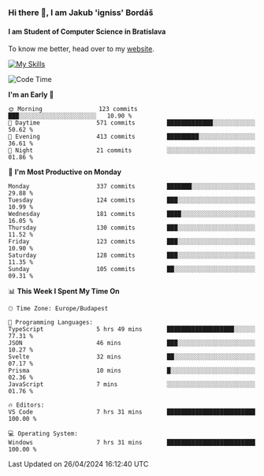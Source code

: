 ### Hi there 👋, I am Jakub 'igniss' Bordáš

#### I am Student of Computer Science in Bratislava
To know me better, head over to my [website](https://bordas.sk).

[![My Skills](https://skillicons.dev/icons?i=js,html,css,figma,svelte,java,kotlin,python,postgresql,typescript,nest,nodejs)](https://bordas.sk)


<!--START_SECTION:waka-->
![Code Time](http://img.shields.io/badge/Code%20Time-1%2C475%20hrs%2043%20mins-blue)

**I'm an Early 🐤** 

```text
🌞 Morning                123 commits         ███░░░░░░░░░░░░░░░░░░░░░░   10.90 % 
🌆 Daytime                571 commits         █████████████░░░░░░░░░░░░   50.62 % 
🌃 Evening                413 commits         █████████░░░░░░░░░░░░░░░░   36.61 % 
🌙 Night                  21 commits          ░░░░░░░░░░░░░░░░░░░░░░░░░   01.86 % 
```
📅 **I'm Most Productive on Monday** 

```text
Monday                   337 commits         ███████░░░░░░░░░░░░░░░░░░   29.88 % 
Tuesday                  124 commits         ███░░░░░░░░░░░░░░░░░░░░░░   10.99 % 
Wednesday                181 commits         ████░░░░░░░░░░░░░░░░░░░░░   16.05 % 
Thursday                 130 commits         ███░░░░░░░░░░░░░░░░░░░░░░   11.52 % 
Friday                   123 commits         ███░░░░░░░░░░░░░░░░░░░░░░   10.90 % 
Saturday                 128 commits         ███░░░░░░░░░░░░░░░░░░░░░░   11.35 % 
Sunday                   105 commits         ██░░░░░░░░░░░░░░░░░░░░░░░   09.31 % 
```


📊 **This Week I Spent My Time On** 

```text
🕑︎ Time Zone: Europe/Budapest

💬 Programming Languages: 
TypeScript               5 hrs 49 mins       ███████████████████░░░░░░   77.31 % 
JSON                     46 mins             ███░░░░░░░░░░░░░░░░░░░░░░   10.27 % 
Svelte                   32 mins             ██░░░░░░░░░░░░░░░░░░░░░░░   07.17 % 
Prisma                   10 mins             █░░░░░░░░░░░░░░░░░░░░░░░░   02.36 % 
JavaScript               7 mins              ░░░░░░░░░░░░░░░░░░░░░░░░░   01.76 % 

🔥 Editors: 
VS Code                  7 hrs 31 mins       █████████████████████████   100.00 % 

💻 Operating System: 
Windows                  7 hrs 31 mins       █████████████████████████   100.00 % 
```


 Last Updated on 26/04/2024 16:12:40 UTC
<!--END_SECTION:waka-->
